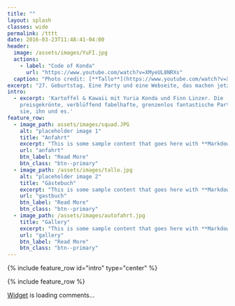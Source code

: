```yaml
---
title: ""
layout: splash
classes: wide
permalink: /tttt
date: 2016-03-23T11:48:41-04:00
header:
  image: /assets/images/YuFI.jpg
  actions:
    - label: "Code of Konda"
      url: "https://www.youtube.com/watch?v=XMyeUL8NRXs"
  caption: "Photo credit: [**Tallo**](https://www.youtube.com/watch?v=XMyeUL8NRXs)"
excerpt: "27. Geburtstag. Eine Party und eine Webseite, das machen jetzt alle so."
intro: 
  - excerpt: 'Kartoffel & Kawaii mit Yuria Konda und Finn Linzer. Die
    preisgekrönte, verblüffend fabelhafte, grenzenlos fantastische Party für
    sie, ihn und es.'
feature_row:
  - image_path: assets/images/squad.JPG
    alt: "placeholder image 1"
    title: "Anfahrt"
    excerpt: "This is some sample content that goes here with **Markdown** formatting."
    url: "anfahrt"
    btn_label: "Read More"
    btn_class: "btn--primary"
  - image_path: /assets/images/tallo.jpg
    alt: "placeholder image 2"
    title: "Gästebuch"
    excerpt: "This is some sample content that goes here with **Markdown** formatting."
    url: "gastbuch"
    btn_label: "Read More"
    btn_class: "btn--primary"
  - image_path: /assets/images/autofahrt.jpg
    title: "Gallery"
    excerpt: "This is some sample content that goes here with **Markdown** formatting."
    url: "gallery"
    btn_label: "Read More"
    btn_class: "btn--primary"
---
```


{% include feature_row id="intro" type="center" %}

{% include feature_row %}


<!-- begin wwww.htmlcommentbox.com -->
 <div id="HCB_comment_box"><a href="http://www.htmlcommentbox.com">Widget</a> is loading comments...</div>
 <link rel="stylesheet" type="text/css" href="//www.htmlcommentbox.com/static/skins/bootstrap/twitter-bootstrap.css?v=0" />
 <script type="text/javascript" id="hcb"> /*<!--*/ if(!window.hcb_user){hcb_user={comments_header:'Guestbook'};} (function(){var s=document.createElement("script"), l=hcb_user.PAGE || (""+window.location).replace(/'/g,"%27"), h="//www.htmlcommentbox.com";s.setAttribute("type","text/javascript");s.setAttribute("src", h+"/jread?page="+encodeURIComponent(l).replace("+","%2B")+"&opts=16862&num=10&ts=1543418795416");if (typeof s!="undefined") document.getElementsByTagName("head")[0].appendChild(s);})(); /*-->*/ </script>
<!-- end www.htmlcommentbox.com -->


